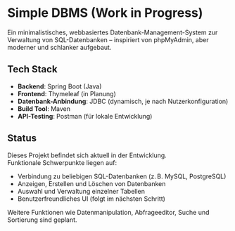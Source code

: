 # Simple DBMS (Work in Progress)

Ein minimalistisches, webbasiertes Datenbank-Management-System zur Verwaltung von SQL-Datenbanken – inspiriert von phpMyAdmin, aber moderner und schlanker aufgebaut.

## Tech Stack

- **Backend**: Spring Boot (Java)
- **Frontend**: Thymeleaf (in Planung)
- **Datenbank-Anbindung**: JDBC (dynamisch, je nach Nutzerkonfiguration)
- **Build Tool**: Maven
- **API-Testing**: Postman (für lokale Entwicklung)

## Status

Dieses Projekt befindet sich aktuell in der Entwicklung.  
Funktionale Schwerpunkte liegen auf:

- Verbindung zu beliebigen SQL-Datenbanken (z. B. MySQL, PostgreSQL)
- Anzeigen, Erstellen und Löschen von Datenbanken
- Auswahl und Verwaltung einzelner Tabellen
- Benutzerfreundliches UI (folgt im nächsten Schritt)

Weitere Funktionen wie Datenmanipulation, Abfrageeditor, Suche und Sortierung sind geplant.
